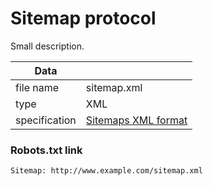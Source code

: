 # Sitemap protocol

Small description.

| Data          |               |
| ------------- | ------------- |
| file name     | sitemap.xml   |
| type          | XML           |
| specification | [Sitemaps XML format](http://www.sitemaps.org/protocol.html) |

### Robots.txt link

```
Sitemap: http://www.example.com/sitemap.xml
```
